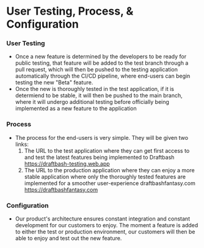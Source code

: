 # User Testing, Process, & Configuration

### User Testing
- Once a new feature is determined by the developers to be ready for public testing, that feature will be added to the test branch through a pull request, which will then be pushed to the testing application automatically through the CI/CD pipeline, where end-users can begin testing the new "Beta" feature.
- Once the new is thoroughly tested in the test application, if it is determiend to be stable, it will then be pushed to the main branch, where it will undergo additional testing before officially being implemented as a new feature to the application

### Process
- The process for the end-users is very simple. They will be given two links:
  1. The URL to the test application where they can get first access to and test the latest features being implemented to Draftbash
  https://draftbash-testing.web.app
  2. The URL to the production application where they can enjoy a more stable application where only the thoroughly tested features are implemented for a smoother user-experience
  draftbashfantasy.com
  https://draftbashfantasy.com

### Configuration
- Our product's architecture ensures constant integration and constant development for our customers to enjoy. The moment a feature is added to either the test or production environment, our customers will then be able to enjoy and test out the new feature.

